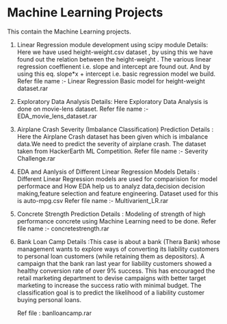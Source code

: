 # Machine Learning Projects
This contain the Machine Learning projects.
1) Linear Regression module development using scipy module
   Details: Here we have used height-weight.csv dataset , by using this we have found out the relation between the height-weight .
            The various linear regression coeffienent i.e. slope and intercept are found out.
            And by using this eq. slope*x + intercept i.e. basic regression model we build.
   Refer file name :- Linear Regression Basic model for height-weight dataset.rar 
            
2) Exploratory Data Analysis
   Details: Here Exploratory Data Analysis is done on movie-lens dataset.
   Refer file name :- EDA_movie_lens_dataset.rar  
   
3) Airplane Crash Severity (Imbalance Classification) Prediction
   Details : Here the Airplane Crash dataset has been given which is imbalance data.We need to predict the severity of airplane crash.
             The dataset taken from HackerEarth ML Competition. 
   Refer file name :- Severity Challenge.rar 
   
4) EDA and Aanlysis of Different Linear Regression Models
   Details : Different Linear Regression models are used for comparision for model performace and How EDA help us to analyz data,decision
             decision making,feature selection and feature engineering. Dataset used for this is auto-mpg.csv
   Refer file name :- Multivarient_LR.rar
   
5) Concrete Strength Prediction
   Details : Modeling of strength of high performance concrete using Machine Learning need to be done. 
   Refer file name :- concretestrength.rar
   
6) Bank Loan Camp
   Details :This case is about a bank (Thera Bank) whose management wants to explore ways of converting its liability customers to personal loan customers (while retaining them as depositors). A campaign that the bank ran last year for liability customers showed a healthy conversion rate of over 9% success. This has encouraged the retail marketing department to devise campaigns with better target marketing to increase the success ratio with minimal budget.
   The classification goal is to predict the likelihood of a liability customer buying personal loans.
   
   Ref file  : banlloancamp.rar
             
